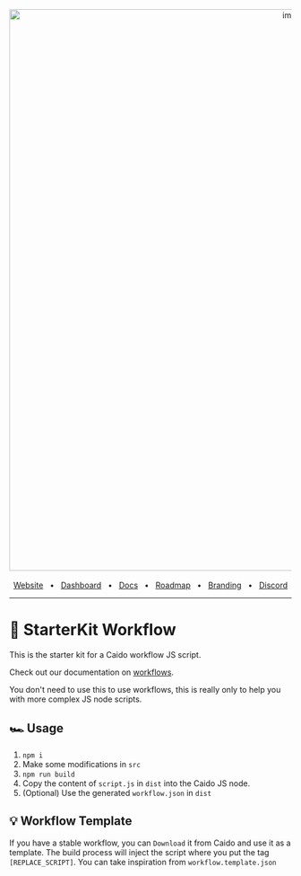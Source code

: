 <div align="center">
  <img width="1000" alt="image" src="https://user-images.githubusercontent.com/6225588/211916659-567751d1-0225-402b-9141-4145c18b0834.png">

  <br />
  <br />
  <a href="https://caido.io/">Website</a>
  <span>&nbsp;&nbsp;•&nbsp;&nbsp;</span>
  <a href="https://dashboard.caido.io/">Dashboard</a>
  <span>&nbsp;&nbsp;•&nbsp;&nbsp;</span>
  <a href="https://docs.caido.io/" target="_blank">Docs</a>
  <span>&nbsp;&nbsp;•&nbsp;&nbsp;</span>
  <a href="https://links.caido.io/roadmap">Roadmap</a>
  <span>&nbsp;&nbsp;•&nbsp;&nbsp;</span>
  <a href="https://github.com/caido/caido/tree/main/brand">Branding</a>
  <span>&nbsp;&nbsp;•&nbsp;&nbsp;</span>
  <a href="https://links.caido.io/www-discord" target="_blank">Discord</a>
  <br />
  <hr />
</div>

# 🔰 StarterKit Workflow

This is the starter kit for a Caido workflow JS script.

Check out our documentation on [workflows](https://docs.caido.io/concepts/workflows.html).

You don't need to use this to use workflows, this is really only to help you with more complex JS node scripts.

## 🏎️ Usage

1. `npm i`
1. Make some modifications in `src`
1. `npm run build`
1. Copy the content of `script.js` in `dist` into the Caido JS node.
1. (Optional) Use the generated `workflow.json` in `dist`

## 💡 Workflow Template

If you have a stable workflow, you can `Download` it from Caido and use it as a template.
The build process will inject the script where you put the tag `[REPLACE_SCRIPT]`.
You can take inspiration from `workflow.template.json`
